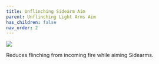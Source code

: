 ```yaml
---
title: Unflinching Sidearm Aim
parent: Unflinching Light Arms Aim
has_children: false
nav_order: 2
---
```


![](https://bungie.net/common/destiny2_content/icons/4853eefc367a867efc3ca0212574d964.png)

Reduces flinching from incoming fire while aiming Sidearms.
